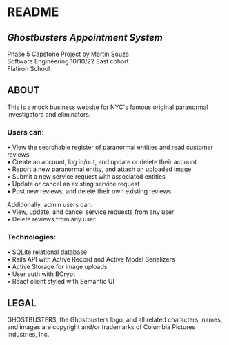 # README

## *Ghostbusters Appointment System*  
Phase 5 Capstone Project by Martin Souza  
Software Engineering 10/10/22 East cohort  
Flatiron School

## ABOUT
This is a mock business website for NYC's famous original paranormal investigators and eliminators.

### Users can:  
• View the searchable register of paranormal entities and read customer reviews  
• Create an account, log in/out, and update or delete their account  
• Report a new paranormal entity, and attach an uploaded image  
• Submit a new service request with associated entities  
• Update or cancel an existing service request  
• Post new reviews, and delete their own existing reviews  

Additionally, admin users can:  
• View, update, and cancel service requests from any user  
• Delete reviews from any user

### Technologies:  
• SQLite relational database  
• Rails API with Active Record and Active Model Serializers  
• Active Storage for image uploads  
• User auth with BCrypt  
• React client styled with Semantic UI

## LEGAL
GHOSTBUSTERS, the Ghostbusters logo, and all related characters, names, and images are copyright and/or trademarks of Columbia Pictures Industries, Inc.